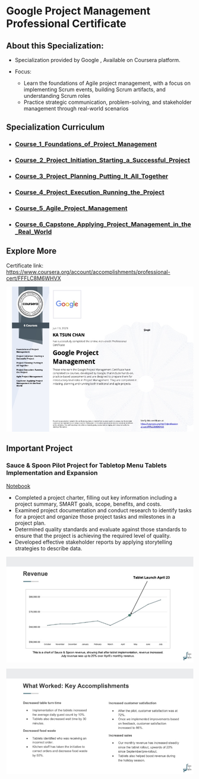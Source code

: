 # Google Project Management Professional Certificate
 
## About this Specialization:

+ Specialization provided by Google , Available on Coursera platform.

+ Focus: 
    + Learn the foundations of Agile project management, with a focus on implementing Scrum events, building Scrum artifacts, and understanding Scrum roles
    + Practice strategic communication, problem-solving, and stakeholder management through real-world scenarios





## Specialization Curriculum
+ ### [Course_1_Foundations_of_Project_Management](https://github.com/ktchan33GBC/Google-Project-Management-Professional-Certificate/tree/main/Course_1_Foundations_of_Project_Management)
+ ### [Course_2_Project_Initiation_Starting_a_Successful_Project](https://github.com/ktchan33GBC/Google-Project-Management-Professional-Certificate/tree/main/Course_2_Project_Initiation_Starting_a_Successful_Project)
+ ### [Course_3_Project_Planning_Putting_It_All_Together](https://github.com/ktchan33GBC/Google-Project-Management-Professional-Certificate/tree/main/Course_3_Project_Planning_Putting_It_All_Together)
+ ### [Course_4_Project_Execution_Running_the_Project](https://github.com/ktchan33GBC/Google-Project-Management-Professional-Certificate/tree/main/Course_4_Project_Execution_Running_the_Project)
+ ### [Course_5_Agile_Project_Management](https://github.com/ktchan33GBC/Google-Project-Management-Professional-Certificate/tree/main/Course_5_Agile_Project_Management)
+ ### [Course_6_Capstone_Applying_Project_Management_in_the_Real_World](https://github.com/ktchan33GBC/Google-Project-Management-Professional-Certificate/tree/main/Course_6_Capstone_Applying_Project_Management_in_the_Real_World)


## Explore More
Certificate link: https://www.coursera.org/account/accomplishments/professional-cert/FFFLC8M6WHVX

![Certificate](https://github.com/ktchan33GBC/Google-Project-Management-Professional-Certificate/blob/main/img/Specialization_Certificate_Coursera_Google_Project_Management_Professional_Certificate.jpg)

<!-- USAGE EXAMPLES -->

## Important Project


### Sauce & Spoon Pilot Project for Tabletop Menu Tablets Implementation and Expansion
[Notebook](https://github.com/ktchan33GBC/Google-Project-Management-Professional-Certificate/tree/main/Course_6_Capstone_Applying_Project_Management_in_the_Real_World/Proj_Sauce_and_Spoon_Tablet_Launch)


+ Completed a project charter, filling out key information including a project summary, SMART goals, scope, benefits, and costs.
+ Examined project documentation and conduct research to identify tasks for a project and organize those project tasks and milestones in a project plan.
+ Determined quality standards and evaluate against those standards to ensure that the project is achieving the required level of quality.
+ Developed effective stakeholder reports by applying storytelling strategies to describe data.


![Result](https://github.com/ktchan33GBC/Google-Project-Management-Professional-Certificate/blob/main/img/Result_Impact_Report_Sauce_and_Spoon_1.jpg)



![Result](https://github.com/ktchan33GBC/Google-Project-Management-Professional-Certificate/blob/main/img/Result_Impact_Report_Sauce_and_Spoon_2.jpg)